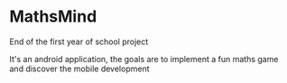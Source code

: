 # MathsMind
End of the first year of school project

It's an android application, the goals are to implement a fun maths game and discover the mobile development
